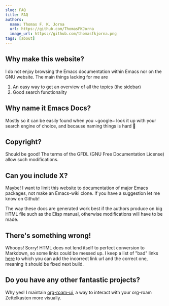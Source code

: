 ```yaml
---
slug: FAQ
title: FAQ
authors:
  name: Thomas F. K. Jorna
  url: https://github.com/ThomasFKJorna
  image_url: https://github.com/thomasfkjorna.png
tags: [about]
---
```


## Why make this website?

I do not enjoy browsing the Emacs documentation within Emacs nor on the GNU website. The main things lacking for me are

1. An easy way to get an overview of all the topics (the sidebar)
2. Good search functionality

## Why name it Emacs Docs?

Mostly so it can be easily found when you ~google~ look it up with your search engine of choice, and because naming things is hard 🤷

## Copyright?

Should be good! The terms of the GFDL (GNU Free Documentation License) allow such modifications.

## Can you include X?

Maybe! I want to limit this website to documentation of major Emacs packages, not make an Emacs-wiki clone. If you have a suggestion let me know on Github!

The way these docs are generated work best if the authors produce on big HTML file such as the Elisp manual, otherwise modifications will have to be made.

## There's something wrong!

Whoops! Sorry! HTML does not lend itself to perfect conversion to Markdown, so some links could be messed up. I keep a list of "bad" links [here](https://github.com/ThomasFKJorna/emacs-docs/bad-links.json) to which you can add the incorrect link url and the correct one, meaning it should be fixed next build.

## Do you have any other fantastic projects?

Why yes! I maintain [org-roam-ui](https://github.com/org-roam/org-roam-ui), a way to interact with your org-roam Zettelkasten more visually.
